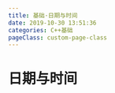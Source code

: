 ```yaml
---
title: 基础·日期与时间
date: 2019-10-30 13:51:36
categories: C++基础
pageClass: custom-page-class
---
```

# 日期与时间